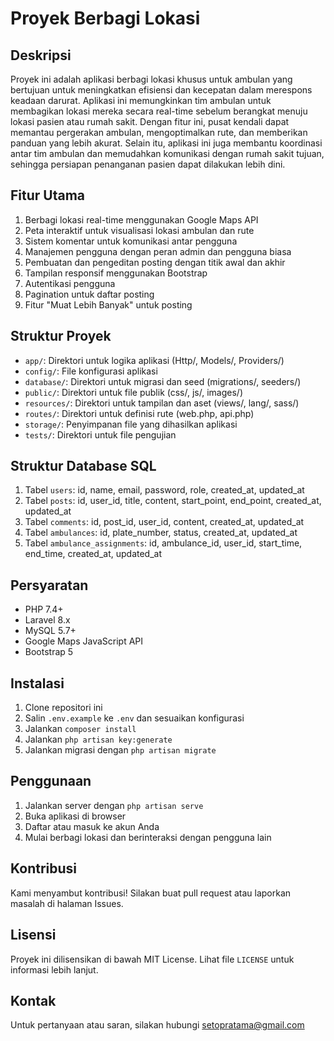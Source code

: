 # Proyek Berbagi Lokasi

## Deskripsi
Proyek ini adalah aplikasi berbagi lokasi khusus untuk ambulan yang bertujuan untuk meningkatkan efisiensi dan kecepatan dalam merespons keadaan darurat. Aplikasi ini memungkinkan tim ambulan untuk membagikan lokasi mereka secara real-time sebelum berangkat menuju lokasi pasien atau rumah sakit. Dengan fitur ini, pusat kendali dapat memantau pergerakan ambulan, mengoptimalkan rute, dan memberikan panduan yang lebih akurat. Selain itu, aplikasi ini juga membantu koordinasi antar tim ambulan dan memudahkan komunikasi dengan rumah sakit tujuan, sehingga persiapan penanganan pasien dapat dilakukan lebih dini.

## Fitur Utama
1. Berbagi lokasi real-time menggunakan Google Maps API
2. Peta interaktif untuk visualisasi lokasi ambulan dan rute
3. Sistem komentar untuk komunikasi antar pengguna
4. Manajemen pengguna dengan peran admin dan pengguna biasa
5. Pembuatan dan pengeditan posting dengan titik awal dan akhir
6. Tampilan responsif menggunakan Bootstrap
7. Autentikasi pengguna
8. Pagination untuk daftar posting
9. Fitur "Muat Lebih Banyak" untuk posting

## Struktur Proyek
- `app/`: Direktori untuk logika aplikasi (Http/, Models/, Providers/)
- `config/`: File konfigurasi aplikasi
- `database/`: Direktori untuk migrasi dan seed (migrations/, seeders/)
- `public/`: Direktori untuk file publik (css/, js/, images/)
- `resources/`: Direktori untuk tampilan dan aset (views/, lang/, sass/)
- `routes/`: Direktori untuk definisi rute (web.php, api.php)
- `storage/`: Penyimpanan file yang dihasilkan aplikasi
- `tests/`: Direktori untuk file pengujian

## Struktur Database SQL
1. Tabel `users`: id, name, email, password, role, created_at, updated_at
2. Tabel `posts`: id, user_id, title, content, start_point, end_point, created_at, updated_at
3. Tabel `comments`: id, post_id, user_id, content, created_at, updated_at
4. Tabel `ambulances`: id, plate_number, status, created_at, updated_at
5. Tabel `ambulance_assignments`: id, ambulance_id, user_id, start_time, end_time, created_at, updated_at

## Persyaratan
- PHP 7.4+
- Laravel 8.x
- MySQL 5.7+
- Google Maps JavaScript API
- Bootstrap 5

## Instalasi
1. Clone repositori ini
2. Salin `.env.example` ke `.env` dan sesuaikan konfigurasi
3. Jalankan `composer install`
4. Jalankan `php artisan key:generate`
5. Jalankan migrasi dengan `php artisan migrate`

## Penggunaan
1. Jalankan server dengan `php artisan serve`
2. Buka aplikasi di browser
3. Daftar atau masuk ke akun Anda
4. Mulai berbagi lokasi dan berinteraksi dengan pengguna lain

## Kontribusi
Kami menyambut kontribusi! Silakan buat pull request atau laporkan masalah di halaman Issues.

## Lisensi
Proyek ini dilisensikan di bawah MIT License. Lihat file `LICENSE` untuk informasi lebih lanjut.

## Kontak
Untuk pertanyaan atau saran, silakan hubungi [setopratama@gmail.com](mailto:setopratama@gmail.com)
